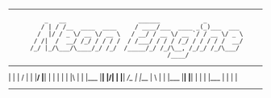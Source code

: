 --------------------------------------------------------------------------------


              _   __                    ______            _          
             / | / /__  ____  ____     / ____/___  ____ _(_)___  ___
            /  |/ / _ \/ __ \/ __ \   / __/ / __ \/ __ `/ / __ \/ _ \
           / /|  /  __/ /_/ / / / /  / /___/ / / / /_/ / / / / /  __/
          /_/ |_/\___/\____/_/ /_/  /_____/_/ /_/\__, /_/_/ /_/\___/ 
                                                /____/               

 

 ___ ____ _  _ _ ____    ____ ____ ____ ____ ____ _  _    ___ ____ ____ _  _ 
   |  |  |  \/  | |       |__/ |__| |    |  | |  | |\ |     |  |___ |__| |\/| 
   |  |__| _/\_ | |___    |  \ |  | |___ |__| |__| | \|     |  |___ |  | |  | 
                                                                             




--------------------------------------------------------------------------------
